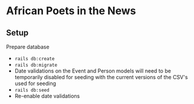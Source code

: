 # African Poets in the News

## Setup

Prepare database

- `rails db:create`
- `rails db:migrate`
- Date validations on the Event and Person models will need to be temporarily
  disabled for seeding with the current versions of the CSV's used for seeding
- `rails db:seed`
- Re-enable date validations
